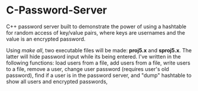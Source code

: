 # C-Password-Server
C++ password server built to demonstrate the power of using a hashtable for random access of key/value pairs, where keys are usernames and the value is an encrypted password.

Using <i>make all</i>, two executable files will be made: <b>proj5.x</b> and <b>sproj5.x</b>. The latter will hide password input while its being entered.
I've written in the following functions: load users from a file, add users from a file, write users to a file, remove a user, change user password (requires user's old password), find if a user is in the password server, and "dump" hashtable to show all users and encrypted passwords, 
